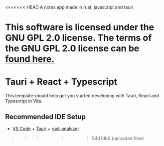 <<<<<<< HEAD
A notes app made in rust, javascript and tauri

This software is licensed under the GNU GPL 2.0 license. The terms of the GNU GPL 2.0 license can be [found here.](https://www.gnu.org/licenses/old-licenses/gpl-2.0.html)
=======
# Tauri + React + Typescript

This template should help get you started developing with Tauri, React and Typescript in Vite.

## Recommended IDE Setup

- [VS Code](https://code.visualstudio.com/) + [Tauri](https://marketplace.visualstudio.com/items?itemName=tauri-apps.tauri-vscode) + [rust-analyzer](https://marketplace.visualstudio.com/items?itemName=rust-lang.rust-analyzer)
>>>>>>> 54d7db2 (uploaded files)

